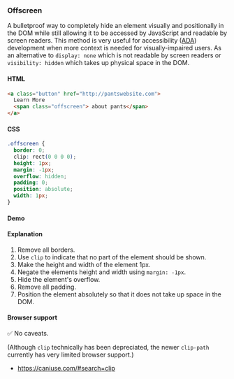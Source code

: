 ### Offscreen

A bulletproof way to completely hide an element visually and positionally in the DOM while still allowing it to be accessed by JavaScript and readable by screen readers. This method is very useful for accessibility ([ADA](https://adata.org/learn-about-ada)) development when more context is needed for visually-impaired users. As an alternative to `display: none` which is not readable by screen readers or `visibility: hidden` which takes up physical space in the DOM.

#### HTML

```html
<a class="button" href="http://pantswebsite.com">
  Learn More
  <span class="offscreen"> about pants</span>
</a>
```

#### CSS

```css
.offscreen {
  border: 0;
  clip: rect(0 0 0 0);
  height: 1px;
  margin: -1px;
  overflow: hidden;
  padding: 0;
  position: absolute;
  width: 1px;
}
```

#### Demo

#### Explanation

1. Remove all borders.
2. Use `clip` to indicate that no part of the element should be shown.
3. Make the height and width of the element 1px.
4. Negate the elements height and width using `margin: -1px`.
5. Hide the element's overflow.
6. Remove all padding.
7. Position the element absolutely so that it does not take up space in the DOM.

#### Browser support

<span class="snippet__support-note">✅ No caveats.</span>

(Although `clip` technically has been depreciated, the newer `clip-path` currently has very limited browser support.)

- https://caniuse.com/#search=clip

<!-- tags: layout, visual -->

